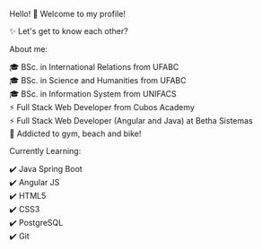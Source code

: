 Hello! 👋 Welcome to my profile!

✨ Let's get to know each other?

About me:

🎓 BSc. in International Relations from UFABC <br>
🎓 BSc. in Science and Humanities from UFABC <br>
🎓 BSc. in Information System from UNIFACS <br>
⚡ Full Stack Web Developer from Cubos Academy <br>
⚡ Full Stack Web Developer (Angular and Java) at Betha Sistemas <br>
🚩 Addicted to gym, beach and bike!

Currently Learning:

✔️ Java Spring Boot<br>
✔️ Angular JS<br>
✔️ HTML5 <br>
✔️ CSS3 <br>
✔️ PostgreSQL <br>
✔️ Git
